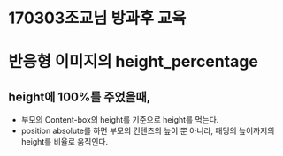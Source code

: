 # 170303조교님 방과후 교육
# 반응형 이미지의 height_percentage
## height에 100%를 주었을때,
- 부모의 Content-box의 height를 기준으로 height를 먹는다.
- position absolute를 하면 부모의 컨텐츠의 높이 뿐 아니라, 패딩의 높이까지의 height를 비율로 움직인다.  

